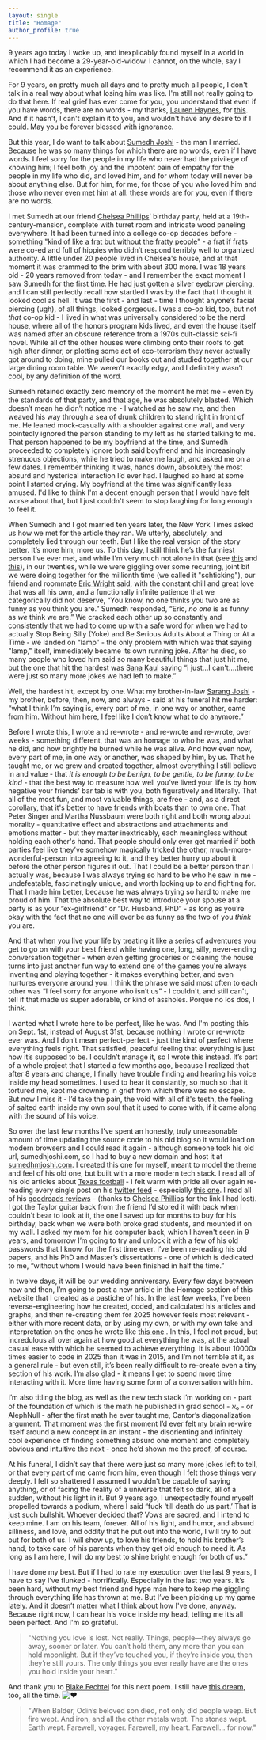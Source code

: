 ```yaml
---
layout: single
title: "Homage"
author_profile: true
---
```



9 years ago today I woke up, and inexplicably found myself in a world in which I had become a 29-year-old-widow. I cannot, on the whole, say I recommend it as an experience.

For 9 years, on pretty much all days and to pretty much all people, I don't talk in a real way about what losing him was like. I'm still not really going to do that here. If real grief has ever come for you, you understand that even if you have words, there are no words - my thanks, [Lauren Haynes](https://www.facebook.com/lnhaynes?__cft__[0]=AZWd2YpTqJU_4GLWBpo4oOpHgq7GHczGZBN3HC1JGmZLMSB5k26R4llVwkEjnWjn7eX8zjguR1QsEVmV97pmctlPsGtij5lRMD_oayyWQZxyGN268JTHZyeFIyHLk_NDV6mB1VcAuTx4ZKCk70HYjr8FVMBkodjZyZe2Ky6wkLrDhAAjOZXvrznkRm-aYiQj6nI&__tn__=-]K-R), for [this]( https://www.facebook.com/lnhaynes/posts/10109951347631390).  And if it hasn't, I can't explain it to you, and wouldn't have any desire to if I could. May you be forever blessed with ignorance.

But this year, I do want to talk about [Sumedh Joshi](https://www.facebook.com/sumedh.joshi.12?__cft__[0]=AZWd2YpTqJU_4GLWBpo4oOpHgq7GHczGZBN3HC1JGmZLMSB5k26R4llVwkEjnWjn7eX8zjguR1QsEVmV97pmctlPsGtij5lRMD_oayyWQZxyGN268JTHZyeFIyHLk_NDV6mB1VcAuTx4ZKCk70HYjr8FVMBkodjZyZe2Ky6wkLrDhAAjOZXvrznkRm-aYiQj6nI&__tn__=-]K-R) - the man I married. Because he was so many things for which there are no words, even if I have words. I feel sorry for the people in my life who never had the privilege of knowing him; I feel both joy and the impotent pain of empathy for the people in my life who did, and loved him, and for whom today will never be about anything else. But for him, for me, for those of you who loved him and those who never even met him at all: these words are for you, even if there are no words.

I met Sumedh at our friend [Chelsea Phillips](https://www.facebook.com/chelsea.phillips.3154?__cft__[0]=AZWd2YpTqJU_4GLWBpo4oOpHgq7GHczGZBN3HC1JGmZLMSB5k26R4llVwkEjnWjn7eX8zjguR1QsEVmV97pmctlPsGtij5lRMD_oayyWQZxyGN268JTHZyeFIyHLk_NDV6mB1VcAuTx4ZKCk70HYjr8FVMBkodjZyZe2Ky6wkLrDhAAjOZXvrznkRm-aYiQj6nI&__tn__=-]K-R)’ birthday party, held at a 19th-century-mansion, complete with turret room and intricate wood paneling everywhere. It had been turned into a college co-op decades before - something  ["kind of like a frat but without the fratty people"](https://www.nytimes.com/2006/09/28/garden/28co-op.html) - a frat if frats were co-ed and full of hippies who didn’t respond terribly well to organized authority. A little under 20 people lived in Chelsea's house, and at that moment it was crammed to the brim with about 300 more. I was 18 years old - 20 years removed from today - and I remember the exact moment I saw Sumedh for the first time. He had just gotten a silver eyebrow piercing, and I can still perfectly recall how startled I was by the fact that I thought it looked cool as hell. It was the first - and last - time I thought anyone’s facial piercing (ugh), of all things, looked gorgeous. I was a co-op kid, too, but not *that* co-op kid - I lived in what was universally considered to be the nerd house, where all of the honors program kids lived, and even the house itself was named after an obscure reference from a 1970s cult-classic sci-fi novel. While all of the other houses were climbing onto their roofs to get high after dinner, or plotting some act of eco-terrorism they never actually got around to doing, mine pulled our books out and studied together at our large dining room table. We weren’t exactly edgy, and I definitely wasn’t cool, by any definition of the word.

Sumedh retained exactly zero memory of the moment he met me - even by the standards of that party, and that age, he was absolutely blasted. Which doesn’t mean he didn’t notice me - I watched as he saw me, and then weaved his way through a sea of drunk children to stand right in front of me. He leaned mock-casually with a shoulder against one wall, and very pointedly ignored the person standing to my left as he started talking to me. That person happened to be my boyfriend at the time, and Sumedh proceeded to completely ignore both said boyfriend and his increasingly strenuous objections, while he tried to make me laugh, and asked me on a few dates. I remember thinking it was, hands down, absolutely the most absurd and hysterical interaction I’d ever had. I laughed so hard at some point I started crying. My boyfriend at the time was significantly less amused. I'd like to think I'm a decent enough person that I would have felt worse about that, but I just couldn't seem to stop laughing for long enough to feel it.

When Sumedh and I got married ten years later, the New York Times asked us how we met for the article they ran. We utterly, absolutely, and completely lied through our teeth. But I like the real version of the story better. It’s more him, more us. To this day, I still think he’s the funniest person I’ve ever met, and while I'm very much not alone in that (see [this]([https://www.facebook.com/photo/?fbid=10110308884724250&set=p.10110308884724250](https://www.facebook.com/photo/?fbid=10110308884724250&set=p.10110308884724250&__cft__[0]=AZWd2YpTqJU_4GLWBpo4oOpHgq7GHczGZBN3HC1JGmZLMSB5k26R4llVwkEjnWjn7eX8zjguR1QsEVmV97pmctlPsGtij5lRMD_oayyWQZxyGN268JTHZyeFIyHLk_NDV6mB1VcAuTx4ZKCk70HYjr8FVMBkodjZyZe2Ky6wkLrDhAAjOZXvrznkRm-aYiQj6nI&__tn__=-UK-R)) and [this]([https://www.facebook.com/share/v/1PH5cNWKUu/](https://www.facebook.com/jimmygreene/posts/10100366712267620?__cft__[0]=AZWd2YpTqJU_4GLWBpo4oOpHgq7GHczGZBN3HC1JGmZLMSB5k26R4llVwkEjnWjn7eX8zjguR1QsEVmV97pmctlPsGtij5lRMD_oayyWQZxyGN268JTHZyeFIyHLk_NDV6mB1VcAuTx4ZKCk70HYjr8FVMBkodjZyZe2Ky6wkLrDhAAjOZXvrznkRm-aYiQj6nI&__tn__=-UK-R))), in our twenties, while we were giggling over some recurring, joint bit we were doing together for the millionth time (we called it "schticking"), our friend and roommate [Eric Wright](https://www.facebook.com/eric.wright.902819?__cft__[0]=AZWd2YpTqJU_4GLWBpo4oOpHgq7GHczGZBN3HC1JGmZLMSB5k26R4llVwkEjnWjn7eX8zjguR1QsEVmV97pmctlPsGtij5lRMD_oayyWQZxyGN268JTHZyeFIyHLk_NDV6mB1VcAuTx4ZKCk70HYjr8FVMBkodjZyZe2Ky6wkLrDhAAjOZXvrznkRm-aYiQj6nI&__tn__=-]K-R) said, with the constant chill and great love that was all his own, and a functionally infinite patience that we categorically did not deserve, “You know, no one thinks you two are as funny as you think you are.” Sumedh responded, “Eric, *no one* is as funny as *we* think we are.” We cracked each other up so constantly and consistently that we had to come up with a safe word for when we had to actually Stop Being Silly (Yoke) and Be Serious Adults About a Thing or At a Time - we landed on “lamp” - the only problem with which was that saying "lamp," itself, immediately became its own running joke. After he died, so many people who loved him said so many beautiful things that just hit me, but the one that hit the hardest was [Sana Kaul](https://www.facebook.com/sana.kaul?__cft__[0]=AZWd2YpTqJU_4GLWBpo4oOpHgq7GHczGZBN3HC1JGmZLMSB5k26R4llVwkEjnWjn7eX8zjguR1QsEVmV97pmctlPsGtij5lRMD_oayyWQZxyGN268JTHZyeFIyHLk_NDV6mB1VcAuTx4ZKCk70HYjr8FVMBkodjZyZe2Ky6wkLrDhAAjOZXvrznkRm-aYiQj6nI&__tn__=-]K-R) saying “I just...I can't....there were just so many more jokes we had left to make.”

Well, the hardest hit, except by one. What my brother-in-law [Sarang Joshi](https://www.facebook.com/sarang.joshi.10?__cft__[0]=AZWd2YpTqJU_4GLWBpo4oOpHgq7GHczGZBN3HC1JGmZLMSB5k26R4llVwkEjnWjn7eX8zjguR1QsEVmV97pmctlPsGtij5lRMD_oayyWQZxyGN268JTHZyeFIyHLk_NDV6mB1VcAuTx4ZKCk70HYjr8FVMBkodjZyZe2Ky6wkLrDhAAjOZXvrznkRm-aYiQj6nI&__tn__=-]K-R) - my brother, before, then, now, and always - said at his funeral hit me harder: “what I think I’m saying is, every part of me, in one way or another, came from him. Without him here, I feel like I don’t know what to do anymore.”

Before I wrote this, I wrote and re-wrote - and re-wrote and re-wrote, over weeks - something different, that was an homage to who he was, and what he did, and how brightly he burned while he was alive. And how even now, every part of me, in one way or another, was shaped by him, by us. That he taught me, or we grew and created together, almost everything I still believe in and value - that *it is enough to be benign, to be gentle, to be funny, to be kind* - that the best way to measure how well you’ve lived your life is by how negative your friends' bar tab is with you, both figuratively and literally. That all of the most fun, and most valuable things, are free - and, as a direct corollary, that it's better to have friends with boats than to own one. That Peter Singer and Martha Nussbaum were both right and both wrong about morality - quantitative effect and abstractions and attachments and emotions matter - but they matter inextricably, each meaningless without holding each other's hand. That people should only ever get married if both parties feel like they’ve somehow magically tricked the other, much-more-wonderful-person into agreeing to it, and they better hurry up about it before the other person figures it out. That I could be a better person than I actually was, because I was always trying so hard to be who he saw in me - undefeatable, fascinatingly unique, and worth looking up to and fighting for. That I made him better, because he was always trying so hard to make me proud of him. That the absolute best way to introduce your spouse at a party is as your “ex-girlfriend” or “Dr. Husband, PhD” - as long as you’re okay with the fact that no one will ever be as funny as the two of you *think* you are.

And that when you live your life by treating it like a series of adventures you get to go on with your best friend while having one, long, silly, never-ending conversation together - when even getting groceries or cleaning the house turns into just another fun way to extend one of the games you're always inventing and playing together - it makes everything better, and even nurtures everyone around you. I think the phrase we said most often to each other was “I feel sorry for anyone who isn’t us” - I couldn't, and still can't, tell if that made us super adorable, or kind of assholes. Porque no los dos, I think.

I wanted what I wrote here to be perfect, like he was. And I'm posting this on Sept. 1st, instead of August 31st, because nothing I wrote or re-wrote ever was. And I don’t mean perfect-perfect - just the kind of perfect where everything feels right. That satisfied, peaceful feeling that everything is just how it’s supposed to be. I couldn’t manage it, so I wrote this instead. It’s part of a whole project that I started a few months ago, because I realized that after 8 years and change, I finally have trouble finding and hearing his voice inside my head sometimes. I used to hear it constantly, so much so that it tortured me, kept me drowning in grief from which there was no escape. But now I miss it - I’d take the pain, the void with all of it's teeth, the feeling of salted earth inside my own soul that it used to come with, if it came along with the sound of his voice.

So over the last few months I've spent an honestly, truly unreasonable amount of time updating the source code to his old blog so it would load on modern browsers and I could read it again - although someone took his old url, sumedhjoshi.com, so I had to buy a new domain and host it at [sumedhmjoshi.com](https://www.sumedhmjoshi.com/). I created this one for myself, meant to model the theme and feel of his old one, but built with a more modern tech stack. I read all of his old articles about [Texas football]([https://www.burntorangenation.com/.../sumedh-joshi...](https://l.facebook.com/l.php?u=https%3A%2F%2Fwww.burntorangenation.com%2Fauthors%2Fsumedh-joshi-pleaseplaykindle%3Ffbclid%3DIwZXh0bgNhZW0CMTAAYnJpZBExZzRIMXM2a0lYOGhETmh5ZgEeCqHEpPtzT_-O98njzx7CpvUNtGuozyQsZEGe5joA1gTAhTGh25QQMGpyItY_aem_Ldxz4J8wtLdCRNA2ffJwWQ&h=AT11mOXuFImKrIFfQ_VaOtLQQiLIfC2_uSQanggKs_Jjb59b4k-5CZnAO9i7fJupLkVChDxVTAwndKWvF1LiqVaSo-a5cqJQPSmMJqDlM4TpToA7XnCYshGzp2fb9rnQ3TdjFNXf22BSRlr5GA&__tn__=-UK-R&c[0]=AT04CXxUn1iRggd-0f585DA_KDzNojj-MZKYJoyTLcsU6T6_72eacF_9WlGM5TxO3aiDLlOvkmfclTbAGmhedNtUpgt-V8YmSJeoNodNjgoJXN4h7vUvRfYhU-5lGSfz501W-LdBNHad25Nk3quIlATiOjoxOVwuEoM78ricQuLImLNihWNLwNHUDyGKOkJE9-0KDXLJ5Op1hFMpTCjMHw)) - I felt warm with pride all over again re-reading every single post on his [twitter feed]([https://x.com/SumedhJoshiUT](https://l.facebook.com/l.php?u=https%3A%2F%2Fx.com%2FSumedhJoshiUT%3Ffbclid%3DIwZXh0bgNhZW0CMTAAYnJpZBExZzRIMXM2a0lYOGhETmh5ZgEefJcoMsDRuMAgsmf6Bq4LUWLmRAKlV6tQAwxq88J0ajPi2EH_sxJp1K4BMaw_aem_sMAif_58cikHwXESbQ1eKw&h=AT2jcZDJkTc3EOL3e_EtuVVY4KPRHW4ARwgrGmMoKzz04-OupHr8IQ1W7RE1TKJrrhVU5B8C08zPLcDQjAYrd_nMJkdH2U4yU3VDFO1-u7Zaj-5JWM6V0aKjKBMALVyNCUJgxdYHG4Z_wRsWBg&__tn__=-UK-R&c[0]=AT04CXxUn1iRggd-0f585DA_KDzNojj-MZKYJoyTLcsU6T6_72eacF_9WlGM5TxO3aiDLlOvkmfclTbAGmhedNtUpgt-V8YmSJeoNodNjgoJXN4h7vUvRfYhU-5lGSfz501W-LdBNHad25Nk3quIlATiOjoxOVwuEoM78ricQuLImLNihWNLwNHUDyGKOkJE9-0KDXLJ5Op1hFMpTCjMHw)) - especially [this one]([https://x.com/SumedhJoshiUT/status/694930727314575361](https://x.com/SumedhJoshiUT/status/694930727314575361?fbclid=IwZXh0bgNhZW0CMTAAYnJpZBExZzRIMXM2a0lYOGhETmh5ZgEeCqHEpPtzT_-O98njzx7CpvUNtGuozyQsZEGe5joA1gTAhTGh25QQMGpyItY_aem_Ldxz4J8wtLdCRNA2ffJwWQ)). I read all of his [goodreads reviews]([https://tinyurl.com/2xpygvbj](https://l.facebook.com/l.php?u=https%3A%2F%2Ftinyurl.com%2F2xpygvbj%3Ffbclid%3DIwZXh0bgNhZW0CMTAAYnJpZBExZzRIMXM2a0lYOGhETmh5ZgEeCqHEpPtzT_-O98njzx7CpvUNtGuozyQsZEGe5joA1gTAhTGh25QQMGpyItY_aem_Ldxz4J8wtLdCRNA2ffJwWQ&h=AT1wLjTKe3JuvQFxY3BjEzJea6yogtxVwhHUHzujqJN2_4rUaghWmmU1UHgOXiYjmioIEpuVuXhqSzPYPTiE2syJBVbdBc7-tnQikcxfKqP2z15oSbuEKVLKTinxJY3No76cfM5oyt2IMwSfsw&__tn__=-UK-R&c[0]=AT04CXxUn1iRggd-0f585DA_KDzNojj-MZKYJoyTLcsU6T6_72eacF_9WlGM5TxO3aiDLlOvkmfclTbAGmhedNtUpgt-V8YmSJeoNodNjgoJXN4h7vUvRfYhU-5lGSfz501W-LdBNHad25Nk3quIlATiOjoxOVwuEoM78ricQuLImLNihWNLwNHUDyGKOkJE9-0KDXLJ5Op1hFMpTCjMHw)) - (thanks to [Chelsea Phillips](https://www.facebook.com/chelsea.phillips.3154?__cft__[0]=AZWd2YpTqJU_4GLWBpo4oOpHgq7GHczGZBN3HC1JGmZLMSB5k26R4llVwkEjnWjn7eX8zjguR1QsEVmV97pmctlPsGtij5lRMD_oayyWQZxyGN268JTHZyeFIyHLk_NDV6mB1VcAuTx4ZKCk70HYjr8FVMBkodjZyZe2Ky6wkLrDhAAjOZXvrznkRm-aYiQj6nI&__tn__=-]K-R) for the link I had lost). I got the Taylor guitar back from the friend I’d stored it with back when I couldn't bear to look at it, the one I saved up for months to buy for his birthday, back when we were both broke grad students, and mounted it on my wall. I asked my mom for his computer back, which I haven't seen in 9 years, and tomorrow I’m going to try and unlock it with a few of his old passwords that I know, for the first time ever. I’ve been re-reading his old papers, and his PhD and Master’s dissertations - one of which is dedicated to me, “without whom I would have been finished in half the time.”

In twelve days, it will be our wedding anniversary. Every few days between now and then, I’m going to post a new article in the Homage section of this website that I created as a pastiche of his. In the last few weeks, I’ve been reverse-engineering how he created, coded, and calculated his articles and graphs, and then re-creating them for 2025 however feels most relevant - either with more recent data, or by using my own, or with my own take and interpretation on the ones he wrote like [this one](https://www.sumedhmjoshi.com/.../how-many-of-me-would-it.../) . In this, I feel not proud, but incredulous all over again at how good at everything he was, at the actual casual ease with which he seemed to achieve everything. It is about 10000x times easier to code in 2025 than it was in 2015, and I’m not terrible at it, as a general rule - but even still, it’s been really difficult to re-create even a tiny section of his work. I’m also glad - it means I get to spend more time interacting with it. More time having some form of a conversation with him.

I’m also titling the blog, as well as the new tech stack I’m working on - part of the foundation of which is the math he published in grad school - ℵ₀ - or AlephNull - after the first math he ever taught me, Cantor’s diagonalization argument. That moment was the first moment I’d ever felt my brain re-wire itself around a new concept in an instant - the disorienting and infinitely cool experience of finding something absurd one moment and completely obvious and intuitive the next - once he’d shown me the proof, of course.

At his funeral, I didn’t say that there were just so many more jokes left to tell, or that every part of me came from him, even though I felt those things very deeply. I felt so shattered I assumed I wouldn't be capable of saying anything, or of facing the reality of a universe that felt so dark, all of a sudden, without his light in it. But 9 years ago, I unexpectedly found myself propelled towards a podium, where I said “fuck ‘till death do us part.’ That is just such bullshit. Whoever decided that? Vows are sacred, and I intend to keep mine. I am on his team, forever. All of his light, and humor, and absurd silliness, and love, and oddity that he put out into the world, I will try to put out for both of us. I will show up, to love his friends, to hold his brother’s hand, to take care of his parents when they get old enough to need it. As long as I am here, I will do my best to shine bright enough for both of us.”

I have done my best. But if I had to rate my execution over the last 9 years, I have to say I’ve flunked - horrifically. Especially in the last two years. It’s been hard, without my best friend and hype man here to keep me giggling through everything life has thrown at me. But I’ve been picking up my game lately. And it doesn’t matter what I think about how I've done, anyway. Because right now, I can hear his voice inside my head, telling me it’s all been perfect. And I'm so grateful.

>"Nothing you love is lost. Not really. Things, people—they always go away, sooner or later. You can’t hold them, any more than you can hold moonlight. But if they’ve touched you, if they’re inside you, then they’re still yours. The only things you ever really have are the ones you hold inside your heart."


And thank you to [Blake Fechtel](https://www.facebook.com/blake.fechtel?__cft__[0]=AZWd2YpTqJU_4GLWBpo4oOpHgq7GHczGZBN3HC1JGmZLMSB5k26R4llVwkEjnWjn7eX8zjguR1QsEVmV97pmctlPsGtij5lRMD_oayyWQZxyGN268JTHZyeFIyHLk_NDV6mB1VcAuTx4ZKCk70HYjr8FVMBkodjZyZe2Ky6wkLrDhAAjOZXvrznkRm-aYiQj6nI&__tn__=-]K-R) for this next poem. I still have [this dream]([https://www.facebook.com/sumedh.joshi.12/posts/10115555962538250](https://www.facebook.com/sumedh.joshi.12/posts/10115555962538250?__cft__[0]=AZWd2YpTqJU_4GLWBpo4oOpHgq7GHczGZBN3HC1JGmZLMSB5k26R4llVwkEjnWjn7eX8zjguR1QsEVmV97pmctlPsGtij5lRMD_oayyWQZxyGN268JTHZyeFIyHLk_NDV6mB1VcAuTx4ZKCk70HYjr8FVMBkodjZyZe2Ky6wkLrDhAAjOZXvrznkRm-aYiQj6nI&__tn__=-UK-R)), too, all the time. ![❤](https://static.xx.fbcdn.net/images/emoji.php/v9/ted/2/16/2764.png)

>"When Balder, Odin’s beloved son died, not only did people weep.
>But fire wept.
>And iron, and all the other metals wept.
>The stones wept.
>Earth wept.
>Farewell, voyager.
>Farewell, my heart.
>Farewell… for now."

